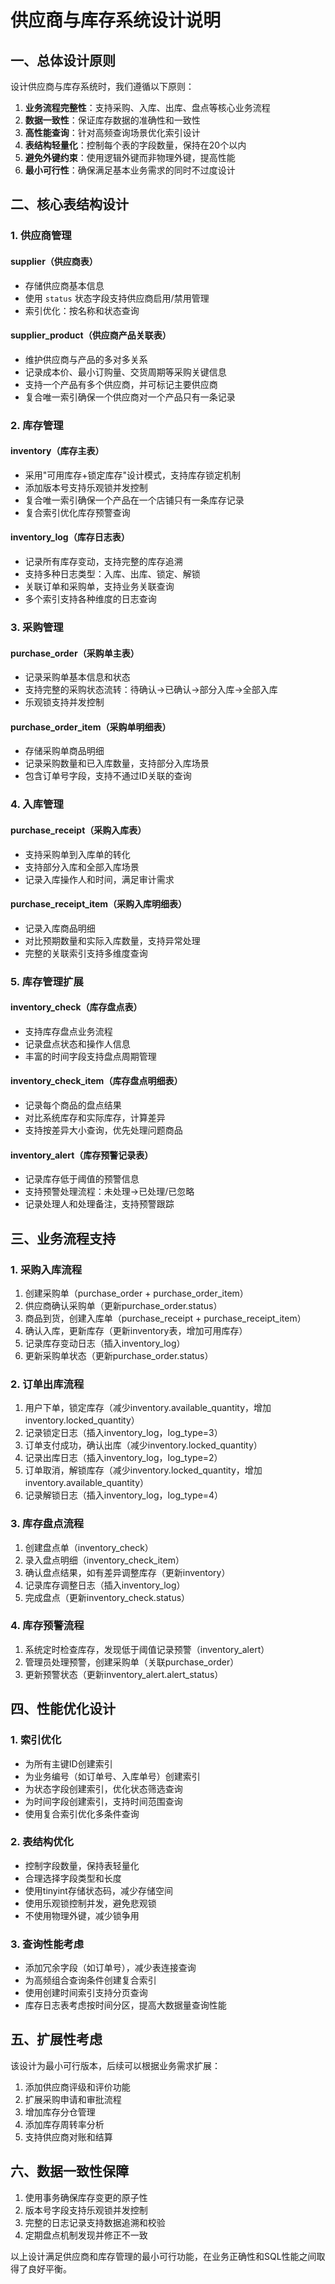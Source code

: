 # 供应商与库存系统设计说明

## 一、总体设计原则

设计供应商与库存系统时，我们遵循以下原则：

1. **业务流程完整性**：支持采购、入库、出库、盘点等核心业务流程
2. **数据一致性**：保证库存数据的准确性和一致性
3. **高性能查询**：针对高频查询场景优化索引设计
4. **表结构轻量化**：控制每个表的字段数量，保持在20个以内
5. **避免外键约束**：使用逻辑外键而非物理外键，提高性能
6. **最小可行性**：确保满足基本业务需求的同时不过度设计

## 二、核心表结构设计

### 1. 供应商管理

#### supplier（供应商表）
- 存储供应商基本信息
- 使用 `status` 状态字段支持供应商启用/禁用管理
- 索引优化：按名称和状态查询

#### supplier_product（供应商产品关联表）
- 维护供应商与产品的多对多关系
- 记录成本价、最小订购量、交货周期等采购关键信息
- 支持一个产品有多个供应商，并可标记主要供应商
- 复合唯一索引确保一个供应商对一个产品只有一条记录

### 2. 库存管理

#### inventory（库存主表）
- 采用"可用库存+锁定库存"设计模式，支持库存锁定机制
- 添加版本号支持乐观锁并发控制
- 复合唯一索引确保一个产品在一个店铺只有一条库存记录
- 复合索引优化库存预警查询

#### inventory_log（库存日志表）
- 记录所有库存变动，支持完整的库存追溯
- 支持多种日志类型：入库、出库、锁定、解锁
- 关联订单和采购单，支持业务关联查询
- 多个索引支持各种维度的日志查询

### 3. 采购管理

#### purchase_order（采购单主表）
- 记录采购单基本信息和状态
- 支持完整的采购状态流转：待确认→已确认→部分入库→全部入库
- 乐观锁支持并发控制

#### purchase_order_item（采购单明细表）
- 存储采购单商品明细
- 记录采购数量和已入库数量，支持部分入库场景
- 包含订单号字段，支持不通过ID关联的查询

### 4. 入库管理

#### purchase_receipt（采购入库表）
- 支持采购单到入库单的转化
- 支持部分入库和全部入库场景
- 记录入库操作人和时间，满足审计需求

#### purchase_receipt_item（采购入库明细表）
- 记录入库商品明细
- 对比预期数量和实际入库数量，支持异常处理
- 完整的关联索引支持多维度查询

### 5. 库存管理扩展

#### inventory_check（库存盘点表）
- 支持库存盘点业务流程
- 记录盘点状态和操作人信息
- 丰富的时间字段支持盘点周期管理

#### inventory_check_item（库存盘点明细表）
- 记录每个商品的盘点结果
- 对比系统库存和实际库存，计算差异
- 支持按差异大小查询，优先处理问题商品

#### inventory_alert（库存预警记录表）
- 记录库存低于阈值的预警信息
- 支持预警处理流程：未处理→已处理/已忽略
- 记录处理人和处理备注，支持预警跟踪

## 三、业务流程支持

### 1. 采购入库流程
1. 创建采购单（purchase_order + purchase_order_item）
2. 供应商确认采购单（更新purchase_order.status）
3. 商品到货，创建入库单（purchase_receipt + purchase_receipt_item）
4. 确认入库，更新库存（更新inventory表，增加可用库存）
5. 记录库存变动日志（插入inventory_log）
6. 更新采购单状态（更新purchase_order.status）

### 2. 订单出库流程
1. 用户下单，锁定库存（减少inventory.available_quantity，增加inventory.locked_quantity）
2. 记录锁定日志（插入inventory_log，log_type=3）
3. 订单支付成功，确认出库（减少inventory.locked_quantity）
4. 记录出库日志（插入inventory_log，log_type=2）
5. 订单取消，解锁库存（减少inventory.locked_quantity，增加inventory.available_quantity）
6. 记录解锁日志（插入inventory_log，log_type=4）

### 3. 库存盘点流程
1. 创建盘点单（inventory_check）
2. 录入盘点明细（inventory_check_item）
3. 确认盘点结果，如有差异调整库存（更新inventory）
4. 记录库存调整日志（插入inventory_log）
5. 完成盘点（更新inventory_check.status）

### 4. 库存预警流程
1. 系统定时检查库存，发现低于阈值记录预警（inventory_alert）
2. 管理员处理预警，创建采购单（关联purchase_order）
3. 更新预警状态（更新inventory_alert.alert_status）

## 四、性能优化设计

### 1. 索引优化
- 为所有主键ID创建索引
- 为业务编号（如订单号、入库单号）创建索引
- 为状态字段创建索引，优化状态筛选查询
- 为时间字段创建索引，支持时间范围查询
- 使用复合索引优化多条件查询

### 2. 表结构优化
- 控制字段数量，保持表轻量化
- 合理选择字段类型和长度
- 使用tinyint存储状态码，减少存储空间
- 使用乐观锁控制并发，避免悲观锁
- 不使用物理外键，减少锁争用

### 3. 查询性能考虑
- 添加冗余字段（如订单号），减少表连接查询
- 为高频组合查询条件创建复合索引
- 使用创建时间索引支持分页查询
- 库存日志表考虑按时间分区，提高大数据量查询性能

## 五、扩展性考虑

该设计为最小可行版本，后续可以根据业务需求扩展：

1. 添加供应商评级和评价功能
2. 扩展采购申请和审批流程
3. 增加库存分仓管理
4. 添加库存周转率分析
5. 支持供应商对账和结算

## 六、数据一致性保障

1. 使用事务确保库存变更的原子性
2. 版本号字段支持乐观锁并发控制
3. 完整的日志记录支持数据追溯和校验
4. 定期盘点机制发现并修正不一致

以上设计满足供应商和库存管理的最小可行功能，在业务正确性和SQL性能之间取得了良好平衡。 